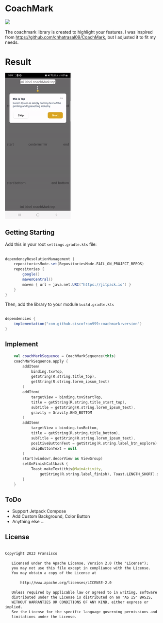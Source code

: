 # CoachMark
[![](https://jitpack.io/v/siscofran999/coachmark.svg)](https://jitpack.io/#siscofran999/coachmark)

The coachmark library is created to highlight your features.
I was inspired from https://github.com/chhatrasal09/CoachMark, but I adjusted it to fit my needs.

# Result
![](https://github.com/siscofran999/coachmark/blob/master/image/result.gif)

## Getting Starting
Add this in your root `settings.gradle.kts` file:
```gradle

dependencyResolutionManagement {
    repositoriesMode.set(RepositoriesMode.FAIL_ON_PROJECT_REPOS)
    repositories {
        google()
        mavenCentral()
        maven { url = java.net.URI("https://jitpack.io") }
    }
}
```

Then, add the library to your module `build.gradle.kts`
```gradle

dependencies {
    implementation("com.github.siscofran999:coachmark:version")
}

```

## Implement
```Kotlin
    val coachMarkSequence = CoachMarkSequence(this)
    coachMarkSequence.apply {
        addItem(
            binding.txvTop,
            getString(R.string.title_top),
            getString(R.string.lorem_ipsum_text)
        )
        addItem(
            targetView = binding.txvStartTop,
            title = getString(R.string.title_start_top),
            subTitle = getString(R.string.lorem_ipsum_text),
            gravity = Gravity.END_BOTTOM
        )
        addItem(
            targetView = binding.txvBottom,
            title = getString(R.string.title_bottom),
            subTitle = getString(R.string.lorem_ipsum_text),
            positiveButtonText = getString(R.string.label_btn_explore),
            skipButtonText = null
        )
        start(window?.decorView as ViewGroup)
        setOnFinishCallback {
            Toast.makeText(this@MainActivity,
                getString(R.string.label_finish), Toast.LENGTH_SHORT).show()
        }
    }
```

## ToDo
- Support Jetpack Compose
- Add Custom Background, Color Button
- Anything else ...

## License
```licence

Copyright 2023 Fransisco

   Licensed under the Apache License, Version 2.0 (the "License");
   you may not use this file except in compliance with the License.
   You may obtain a copy of the License at

       http://www.apache.org/licenses/LICENSE-2.0

   Unless required by applicable law or agreed to in writing, software
   distributed under the License is distributed on an "AS IS" BASIS,
   WITHOUT WARRANTIES OR CONDITIONS OF ANY KIND, either express or implied.
   See the License for the specific language governing permissions and
   limitations under the License.
   
```